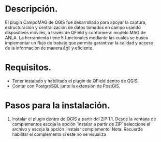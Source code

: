 # Descripción.
El plugin CampoMAG de QGIS fue desarrollado para apoyar la captura, estructuración y centralización de datos tomados en campo usando dispositivos móviles, a través de QField y conforme al modelo MAG de ANLA. La herramienta tiene 5 funcionales mediante las cuales se busca implementar un flujo de trabajo que permita garantizar la calidad y acceso de la información de manera ágil y eficiente.

# Requisitos.
-	Tener instalado y habilitado el plugin de QField dentro de QGIS.
-	Contar con PostgreSQL junto la extensión de PostGIS.
# Pasos para la instalación.
1.	Instalar el plugin dentro de QGIS a partir del ZIP 
1.1.	Desde la ventana de complementos escoja la opción ‘Instalar a partir de ZIP’ seleccione el archivo y escoja la opción ‘Instalar complemento’
Nota. Recuerde habilitar el complemento si este no se visualiza
